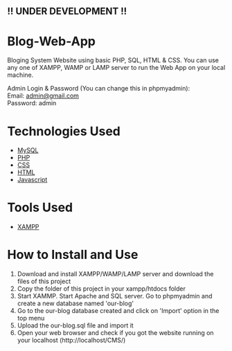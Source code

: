 ﻿
 ## !! UNDER DEVELOPMENT !!
 
 # Blog-Web-App
Bloging System Website using basic PHP, SQL, HTML & CSS. You can use any one of XAMPP, WAMP or LAMP server to run the Web App on your local machine.

Admin Login & Password (You can change this in phpmyadmin):<br/>
Email: admin@gmail.com <br>
Password: admin<br>

# Technologies Used
<ul>
<a href="https://www.mysql.com/"><li>MySQL</a></li>
<a href="https://www.php.net/"><li>PHP</a></li>
<a href="https://www.w3.org/Style/CSS/Overview.en.html"><li>CSS</a></li>
<a href="https://www.w3.org/TR/html52/"><li>HTML</a></li>
<a href="https://www.javascript.com/"><li>Javascript</a></li>
</ul>

# Tools Used
<ul>
  <a href="https://www.apachefriends.org/"><li>XAMPP</a></li>
</ul>

# How to Install and Use
<ol>
<li>Download and install XAMPP/WAMP/LAMP server and download the files of this project</li>
<li>Copy the folder of this project in your xampp/htdocs folder</li>
<li>Start XAMMP. Start Apache and SQL server. Go to phpmyadmin and create a new database named 'our-blog'</li>
<li>Go to the our-blog database created and click on 'Import' option in the top menu</li>
<li>Upload the our-blog.sql file and import it</li>
<li>Open your web browser and check if you got the website running on your localhost (http://localhost/CMS/)</li>
</ol>


